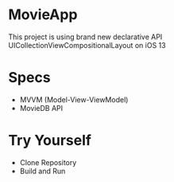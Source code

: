# MovieApp
This project is using brand new declarative API UICollectionViewCompositionalLayout on iOS 13

# Specs
- MVVM (Model-View-ViewModel)
- MovieDB API

# Try Yourself
- Clone Repository
- Build and Run
